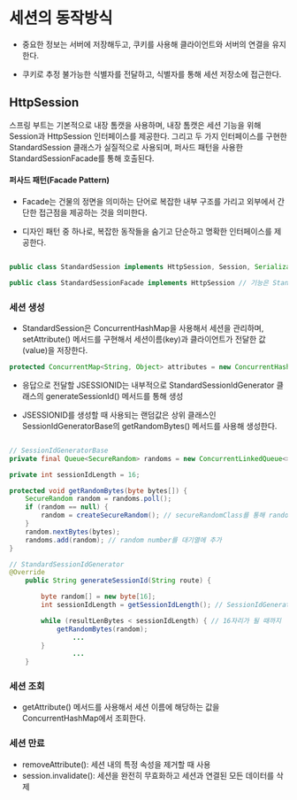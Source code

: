 # 세션의 동작방식

* 중요한 정보는 서버에 저장해두고, 쿠키를 사용해 클라이언트와 서버의 연결을 유지한다.

* 쿠키로 추정 불가능한 식별자를 전달하고, 식별자를 통해 세션 저장소에 접근한다.

## HttpSession

스프링 부트는 기본적으로 내장 톰캣을 사용하며, 내장 톰캣은 세션 기능을 위해 Session과 HttpSession 인터페이스를 제공한다. 그리고 두 가지 인터페이스를 구현한 StandardSession 클래스가 실질적으로 사용되며, 퍼사드 패턴을 사용한 StandardSessionFacade를 통해 호출된다.

#### 퍼사드 패턴(Facade Pattern)

* Facade는 건물의 정면을 의미하는 단어로 복잡한 내부 구조를 가리고 외부에서 간단한 접근점을 제공하는 것을 의미한다.

* 디자인 패턴 중 하나로, 복잡한 동작들을 숨기고 단순하고 명확한 인터페이스를 제공한다.

```java

public class StandardSession implements HttpSession, Session, Serializable

public class StandardSessionFacade implements HttpSession // 기능은 StandardSession에 위임

```

### 세션 생성

* StandardSession은 ConcurrentHashMap을 사용해서 세션을 관리하며, setAttribute() 메서드를 구현해서 세션이름(key)과 클라이언트가 전달한 값(value)을 저장한다.

```java
protected ConcurrentMap<String, Object> attributes = new ConcurrentHashMap<>();
```

* 응답으로 전달할 JSESSIONID는 내부적으로 StandardSessionIdGenerator 클래스의 generateSessionId() 메서드를 통해 생성

* JSESSIONID를 생성할 때 사용되는 랜덤값은 상위 클래스인 SessionIdGeneratorBase의 getRandomBytes() 메서드를 사용해 생성한다.

```java

// SessionIdGeneratorBase
private final Queue<SecureRandom> randoms = new ConcurrentLinkedQueue<>();

private int sessionIdLength = 16;

protected void getRandomBytes(byte bytes[]) {
    SecureRandom random = randoms.poll();
    if (random == null) {
        random = createSecureRandom(); // secureRandomClass를 통해 random number 생성
    }
    random.nextBytes(bytes);
    randoms.add(random); // random number를 대기열에 추가
}

// StandardSessionIdGenerator
@Override
    public String generateSessionId(String route) {

        byte random[] = new byte[16];
        int sessionIdLength = getSessionIdLength(); // SessionIdGeneratorBase의 sessionIdLength

        while (resultLenBytes < sessionIdLength) { // 16자리가 될 때까지
            getRandomBytes(random);
                ...
        }
                ...
    }
```

### 세션 조회

* getAttribute() 메서드를 사용해서 세션 이름에 해당하는 값을 ConcurrentHashMap에서 조회한다.

### 세션 만료

* removeAttribute(): 세션 내의 특정 속성을 제거할 때 사용
* session.invalidate(): 세션을 완전히 무효화하고 세션과 연결된 모든 데이터를 삭제